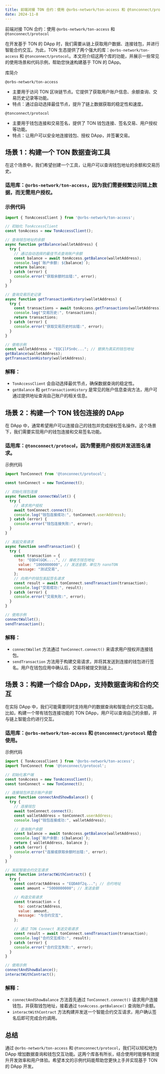 ```yaml
---
title: 前端对接 TON 合约：使用 @orbs-network/ton-access 和 @tonconnect/protocol
date: 2024-11-8
---
```


前端对接 TON 合约：使用 `@orbs-network/ton-access` 和 `@tonconnect/protocol`

在开发基于 TON 的 DApp 时，我们需要从链上获取用户数据、连接钱包，并进行智能合约交互。为此，TON 生态提供了两个强大的库：`@orbs-network/ton-access` 和 `@tonconnect/protocol`。本文将介绍这两个库的功能，并展示一些常见的使用场景和代码示例，帮助您快速构建基于 TON 的 DApp。

库简介

`@orbs-network/ton-access`

-	主要用于访问 TON 区块链节点。它提供了获取用户账户信息、余额查询、交易历史记录等功能。
-	特点：通过自动选择最佳节点，提升了链上数据获取的稳定性和速度。

`@tonconnect/protocol`
-	主要用于钱包连接和交易签名，提供了 TON 钱包连接、签名交易、用户授权等功能。
-	特点：让用户可以安全地连接钱包、授权 DApp，并签署交易。

## 场景 1：构建一个 TON 数据查询工具

在这个场景中，我们希望创建一个工具，让用户可以查询钱包地址的余额和交易历史。

### 适用库：`@orbs-network/ton-access`，因为我们需要频繁访问链上数据，而无需用户授权。

### 示例代码
```js
import { TonAccessClient } from '@orbs-network/ton-access';

// 初始化 TonAccessClient
const tonAccess = new TonAccessClient();

// 查询钱包地址的余额
async function getBalance(walletAddress) {
  try {
    // 通过自动选择的最佳节点查询账户余额
    const balance = await tonAccess.getBalance(walletAddress);
    console.log(`账户余额: ${balance}`);
    return balance;
  } catch (error) {
    console.error("获取余额时出错:", error);
  }
}

// 查询交易历史记录
async function getTransactionHistory(walletAddress) {
  try {
    const transactions = await tonAccess.getTransactions(walletAddress);
    console.log("交易历史:", transactions);
    return transactions;
  } catch (error) {
    console.error("获取交易历史时出错:", error);
  }
}

// 使用示例
const walletAddress = "EQC1lFSn0c..."; // 替换为真实的钱包地址
getBalance(walletAddress);
getTransactionHistory(walletAddress);
```

### 解释：
-	`TonAccessClient` 会自动选择最优节点，确保数据查询的稳定性。
-	`getBalance` 和 `getTransactionHistory` 是常见的账户信息查询方法，用户可通过提供地址查询自己账户的相关信息。

## 场景 2：构建一个 TON 钱包连接的 DApp

在 DApp 中，通常希望用户可以连接自己的钱包并完成授权签名操作。这个场景下，我们需要实现用户的钱包连接和交易签名功能。

### 适用库：`@tonconnect/protoco`l，因为需要用户授权并发送签名请求。

示例代码
```js
import TonConnect from '@tonconnect/protocol';

const tonConnect = new TonConnect();

// 初始化钱包连接
async function connectWallet() {
  try {
    // 请求用户授权
    await tonConnect.connect();
    console.log("钱包连接成功:", tonConnect.userAddress);
  } catch (error) {
    console.error("钱包连接失败:", error);
  }
}

// 发起交易请求
async function sendTransaction() {
  try {
    const transaction = {
      to: "EQD4lGQK....", // 接收方钱包地址
      value: "1000000000", // 发送金额，单位为 nanoTON
      message: "测试交易",
    };
    // 向用户的钱包发起签名请求
    const result = await tonConnect.sendTransaction(transaction);
    console.log("交易成功:", result);
  } catch (error) {
    console.error("交易失败:", error);
  }
}

// 使用示例
connectWallet();
sendTransaction();
```

### 解释：
-	`connectWallet` 方法通过 `TonConnect.connect()` 来请求用户授权并连接钱包。
-	`sendTransaction` 方法用于构建交易请求，并将其发送到连接的钱包进行签名。用户在钱包应用中确认后，交易将被提交到链上。

## 场景 3：构建一个综合 DApp，支持数据查询和合约交互

在实际 DApp 中，我们可能需要同时支持用户的数据查询和智能合约交互功能。比如，构建一个带有钱包连接功能的 TON DApp，用户可以查询自己的余额，并与链上智能合约进行交互。

### 适用库：`@orbs-network/ton-access` 和 `@tonconnect/protocol` 结合使用。

示例代码
```js
import { TonAccessClient } from '@orbs-network/ton-access';
import TonConnect from '@tonconnect/protocol';

// 初始化客户端
const tonAccess = new TonAccessClient();
const tonConnect = new TonConnect();

// 连接钱包并显示账户余额
async function connectAndShowBalance() {
  try {
    // 连接钱包
    await tonConnect.connect();
    const walletAddress = tonConnect.userAddress;
    console.log("钱包连接成功:", walletAddress);

    // 查询账户余额
    const balance = await tonAccess.getBalance(walletAddress);
    console.log(`账户余额: ${balance}`);
    return { walletAddress, balance };
  } catch (error) {
    console.error("连接或获取余额时出错:", error);
  }
}

// 发起智能合约交互请求
async function interactWithContract() {
  try {
    const contractAddress = "EQDA0f2q..."; // 合约地址
    const amount = "5000000000"; // 发送金额

    // 构造交易请求
    const transaction = {
      to: contractAddress,
      value: amount,
      message: "与合约交互",
    };

    // 通过 TON Connect 发送交易请求
    const result = await tonConnect.sendTransaction(transaction);
    console.log("合约交互成功:", result);
  } catch (error) {
    console.error("合约交互失败:", error);
  }
}

// 使用示例
connectAndShowBalance();
interactWithContract();
```
### 解释：
-	`connectAndShowBalance` 方法首先通过 `TonConnect.connect()` 请求用户连接钱包，并获取钱包地址，接着通过 `tonAccess.getBalance()` 查询账户余额。
-	`interactWithContract` 方法构建并发送一个智能合约交互请求，用户确认签名后即可完成合约调用。

## 总结

通过 `@orbs-network/ton-access` 和 `@tonconnect/protocol`，我们可以轻松地为 DApp 增加数据查询和钱包交互功能。这两个库各有所长，结合使用时能够有效提升开发效率和用户体验。希望本文的示例代码能帮助您更快上手并实现基于 TON 的 DApp 开发。